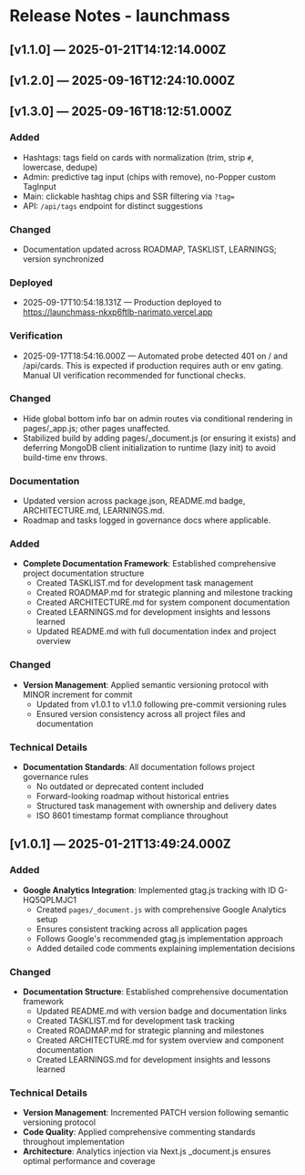 # Release Notes - launchmass

## [v1.1.0] — 2025-01-21T14:12:14.000Z

## [v1.2.0] — 2025-09-16T12:24:10.000Z

## [v1.3.0] — 2025-09-16T18:12:51.000Z

### Added
- Hashtags: tags field on cards with normalization (trim, strip `#`, lowercase, dedupe)
- Admin: predictive tag input (chips with remove), no-Popper custom TagInput
- Main: clickable hashtag chips and SSR filtering via `?tag=`
- API: `/api/tags` endpoint for distinct suggestions

### Changed
- Documentation updated across ROADMAP, TASKLIST, LEARNINGS; version synchronized

### Deployed
- 2025-09-17T10:54:18.131Z — Production deployed to https://launchmass-nkxp6ftlb-narimato.vercel.app

### Verification
- 2025-09-17T18:54:16.000Z — Automated probe detected 401 on / and /api/cards. This is expected if production requires auth or env gating. Manual UI verification recommended for functional checks.

### Changed
- Hide global bottom info bar on admin routes via conditional rendering in pages/_app.js; other pages unaffected.
- Stabilized build by adding pages/_document.js (or ensuring it exists) and deferring MongoDB client initialization to runtime (lazy init) to avoid build-time env throws.

### Documentation
- Updated version across package.json, README.md badge, ARCHITECTURE.md, LEARNINGS.md.
- Roadmap and tasks logged in governance docs where applicable.

### Added
- **Complete Documentation Framework**: Established comprehensive project documentation structure
  - Created TASKLIST.md for development task management
  - Created ROADMAP.md for strategic planning and milestone tracking
  - Created ARCHITECTURE.md for system component documentation
  - Created LEARNINGS.md for development insights and lessons learned
  - Updated README.md with full documentation index and project overview

### Changed
- **Version Management**: Applied semantic versioning protocol with MINOR increment for commit
  - Updated from v1.0.1 to v1.1.0 following pre-commit versioning rules
  - Ensured version consistency across all project files and documentation

### Technical Details
- **Documentation Standards**: All documentation follows project governance rules
  - No outdated or deprecated content included
  - Forward-looking roadmap without historical entries
  - Structured task management with ownership and delivery dates
  - ISO 8601 timestamp format compliance throughout

## [v1.0.1] — 2025-01-21T13:49:24.000Z

### Added
- **Google Analytics Integration**: Implemented gtag.js tracking with ID G-HQ5QPLMJC1
  - Created `pages/_document.js` with comprehensive Google Analytics setup
  - Ensures consistent tracking across all application pages
  - Follows Google's recommended gtag.js implementation approach
  - Added detailed code comments explaining implementation decisions

### Changed
- **Documentation Structure**: Established comprehensive documentation framework
  - Updated README.md with version badge and documentation links
  - Created TASKLIST.md for development task tracking
  - Created ROADMAP.md for strategic planning and milestones
  - Created ARCHITECTURE.md for system overview and component documentation
  - Created LEARNINGS.md for development insights and lessons learned

### Technical Details
- **Version Management**: Incremented PATCH version following semantic versioning protocol
- **Code Quality**: Applied comprehensive commenting standards throughout implementation
- **Architecture**: Analytics injection via Next.js _document.js ensures optimal performance and coverage
